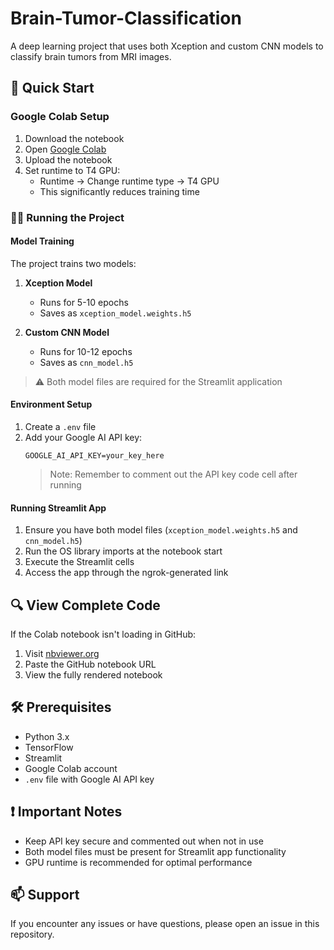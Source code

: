 # Brain-Tumor-Classification

A deep learning project that uses both Xception and custom CNN models to classify brain tumors from MRI images.

## 🚀 Quick Start

### Google Colab Setup
1. Download the notebook
2. Open [Google Colab](https://colab.research.google.com/)
3. Upload the notebook
4. Set runtime to T4 GPU:
   - Runtime -> Change runtime type -> T4 GPU
   - This significantly reduces training time

### 🏃‍♂️ Running the Project

#### Model Training
The project trains two models:
1. **Xception Model** 
   - Runs for 5-10 epochs
   - Saves as `xception_model.weights.h5`

2. **Custom CNN Model**
   - Runs for 10-12 epochs
   - Saves as `cnn_model.h5`

> ⚠️ Both model files are required for the Streamlit application

#### Environment Setup
1. Create a `.env` file
2. Add your Google AI API key:
   ```
   GOOGLE_AI_API_KEY=your_key_here
   ```
   > Note: Remember to comment out the API key code cell after running

#### Running Streamlit App
1. Ensure you have both model files (`xception_model.weights.h5` and `cnn_model.h5`)
2. Run the OS library imports at the notebook start
3. Execute the Streamlit cells
4. Access the app through the ngrok-generated link

## 🔍 View Complete Code
If the Colab notebook isn't loading in GitHub:
1. Visit [nbviewer.org](https://nbviewer.org/)
2. Paste the GitHub notebook URL
3. View the fully rendered notebook

## 🛠️ Prerequisites
- Python 3.x
- TensorFlow
- Streamlit
- Google Colab account
- `.env` file with Google AI API key

## ❗ Important Notes
- Keep API key secure and commented out when not in use
- Both model files must be present for Streamlit app functionality
- GPU runtime is recommended for optimal performance

## 📫 Support
If you encounter any issues or have questions, please open an issue in this repository.
